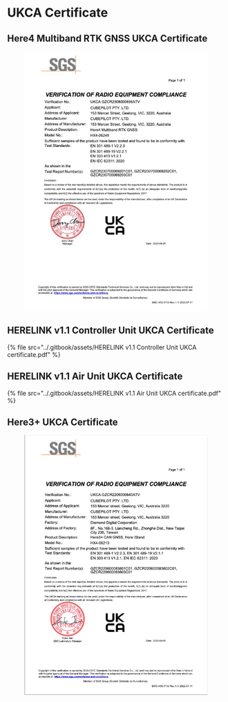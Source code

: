 # UKCA Certificate

## Here4 Multiband RTK GNSS UKCA Certificate

<figure><img src="../.gitbook/assets/Here4 Multiband RTK GNSS UKCA certificate.jpg" alt=""><figcaption></figcaption></figure>

## HERELINK v1.1 Controller Unit UKCA Certificate

{% file src="../.gitbook/assets/HERELINK v1.1 Controller Unit UKCA certificate.pdf" %}

## HERELINK v1.1 Air Unit UKCA Certificate

{% file src="../.gitbook/assets/HERELINK v1.1 Air Unit UKCA certificate.pdf" %}

## Here3+ UKCA Certificate

<figure><img src="../.gitbook/assets/Here3+ UKCA Certificate.jpg" alt=""><figcaption></figcaption></figure>
